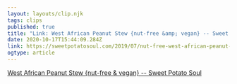 ```yaml
---
layout: layouts/clip.njk 
tags: clips 
published: true 
title: "Link: West African Peanut Stew {nut-free &amp; vegan} -- Sweet Potato Soul" 
date: 2020-10-17T15:44:09.284Z 
link: https://sweetpotatosoul.com/2019/07/nut-free-west-african-peanut-stew.html?mc_cid=6acb2ee0af&mc_eid=7cd150aeda 
ogtype: article 
---
```

[West African Peanut Stew {nut-free &amp; vegan} -- Sweet Potato Soul](https://sweetpotatosoul.com/2019/07/nut-free-west-african-peanut-stew.html?mc_cid=6acb2ee0af&mc_eid=7cd150aeda) 
